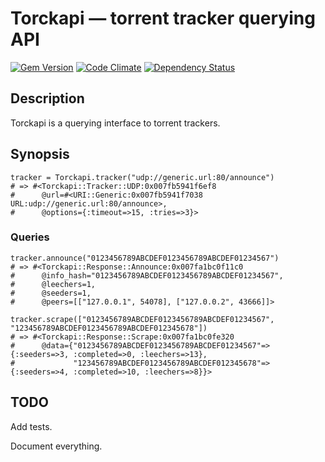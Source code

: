 # Torckapi — torrent tracker querying API

[![Gem Version](https://badge.fury.io/rb/torckapi.png)](http://badge.fury.io/rb/torckapi)
[![Code Climate](https://codeclimate.com/github/krupenik/torckapi.png)](https://codeclimate.com/github/krupenik/torckapi)
[![Dependency Status](https://gemnasium.com/krupenik/torckapi.png)](https://gemnasium.com/krupenik/torckapi)

## Description

Torckapi is a querying interface to torrent trackers.

## Synopsis

```
tracker = Torckapi.tracker("udp://generic.url:80/announce")
# => #<Torckapi::Tracker::UDP:0x007fb5941f6ef8
#      @url=#<URI::Generic:0x007fb5941f7038 URL:udp://generic.url:80/announce>,
#      @options={:timeout=>15, :tries=>3}>
```

### Queries
```
tracker.announce("0123456789ABCDEF0123456789ABCDEF01234567")
# => #<Torckapi::Response::Announce:0x007fa1bc0f11c0
#      @info_hash="0123456789ABCDEF0123456789ABCDEF01234567",
#      @leechers=1,
#      @seeders=1,
#      @peers=[["127.0.0.1", 54078], ["127.0.0.2", 43666]]>

tracker.scrape(["0123456789ABCDEF0123456789ABCDEF01234567", "123456789ABCDEF0123456789ABCDEF012345678"])
# => #<Torckapi::Response::Scrape:0x007fa1bc0fe320
#      @data={"0123456789ABCDEF0123456789ABCDEF01234567"=>{:seeders=>3, :completed=>0, :leechers=>13},
#             "123456789ABCDEF0123456789ABCDEF012345678"=>{:seeders=>4, :completed=>10, :leechers=>8}}>
```

## TODO

Add tests.

Document everything.